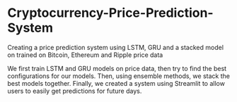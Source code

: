 # Cryptocurrency-Price-Prediction-System
Creating a price prediction system using LSTM, GRU and a stacked model on trained on Bitcoin, Ethereum and Ripple price data

We first train LSTM and GRU models on price data, then try to find the best configurations for our models. Then, using ensemble methods, we stack the best models together. Finally, we created a system using Streamlit to allow users to easily get predictions for future days.
